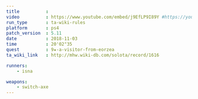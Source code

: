 ```yaml
---
title          :
video          : https://www.youtube.com/embed/j9EfLP9I89Y #https://youtu.be/j9EfLP9I89Y
run_type       : ta-wiki-rules
platform       : ps4
patch_version  : 5.11
date           : 2018-11-03
time           : 20'02"35
quest          : 9★-a-visitor-from-eorzea
ta_wiki_link   : http://mhw.wiki-db.com/solota/record/1616

runners:
    - isna

weapons:
    - switch-axe
---
```


